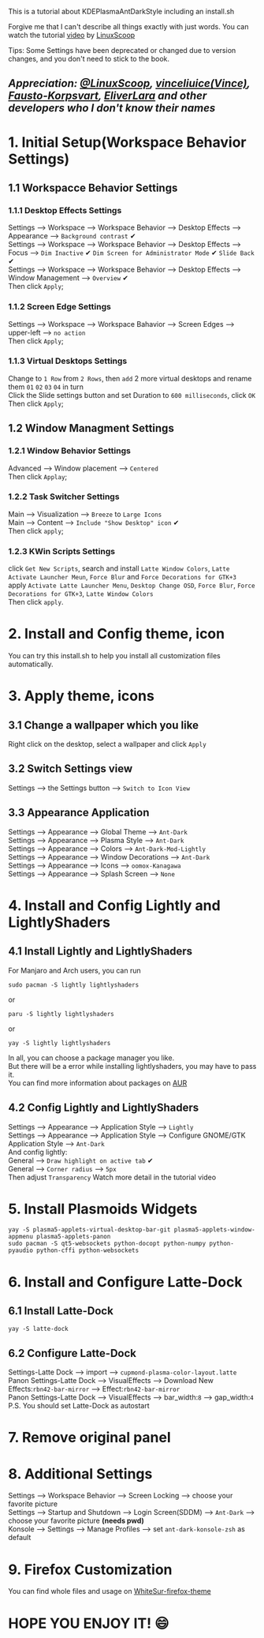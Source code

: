 This is a tutorial about KDEPlasmaAntDarkStyle including an install.sh  

Forgive me that I can't describe all things exactly with just words. You can watch the tutorial [video](https://www.youtube.com/watch?v=KH-VC_wWI1M) by [LinuxScoop](https://github.com/linuxscoop)   
  
Tips: Some Settings have been deprecated or changed due to version changes, and you don't need to stick to the book.  
## *Appreciation: [@LinuxScoop](https://github.com/linuxscoop), [vinceliuice(Vince)](https://github.com/vinceliuice), [Fausto-Korpsvart](https://github.com/Fausto-Korpsvart), [EliverLara](https://github.com/EliverLara) and other developers who I don't know their names* ##
  
# 1. Initial Setup(Workspace Behavior Settings)  
## 1.1 Workspacce Behavior Settings  
### 1.1.1 Desktop Effects Settings  
   Settings --> Workspace --> Workspace Behavior --> Desktop Effects --> Appearance --> `Background contrast` &#x2714;  
   Settings --> Workspace --> Workspace Behavior --> Desktop Effects --> Focus --> `Dim Inactive` &#x2714; `Dim Screen for Administrator Mode` &#x2714; `Slide Back` &#x2714;  
   Settings --> Workspace --> Workspace Behavior --> Desktop Effects --> Window Management --> `Overview` &#x2714;  
   Then click `Apply`;  
### 1.1.2 Screen Edge Settings  
   Settings --> Workspace --> Workspace Bahavior --> Screen Edges --> upper-left --> `no action`  
   Then click `Apply`;  
### 1.1.3 Virtual Desktops Settings  
   Change to `1 Row` from `2 Rows`, then `add` 2 more virtual desktops and rename them `01` `02` `03` `04` in turn  
   Click the Slide settings button and set Duration to `600 milliseconds`, click `OK`  
   Then click `Apply`;
## 1.2 Window Managment Settings  
### 1.2.1 Window Behavior Settings  
   Advanced --> Window placement --> `Centered`  
   Then click `Applay`;
### 1.2.2 Task Switcher Settings  
   Main --> Visualization --> `Breeze` to `Large Icons`  
   Main --> Content --> `Include "Show Desktop" icon` &#x2714;  
   Then click `apply`;
### 1.2.3 KWin Scripts Settings
   click `Get New Scripts`, search and install `Latte Window Colors`, `Latte Activate Launcher Meun`, `Force Blur` and `Force Decorations for GTK+3`  
   apply `Activate Latte Launcher Menu`, `Desktop Change OSD`, `Force Blur`, `Force Decorations for GTK+3`, `Latte Window Colors`  
   Then click `apply`.  
# 2. Install and Config theme, icon  
You can try this install.sh to help you install all customization files automatically.  
# 3. Apply theme, icons  
## 3.1 Change a wallpaper which you like
   Right click on the desktop, select a wallpaper and click `Apply`  
## 3.2 Switch Settings view  
   Settings --> the Settings button --> `Switch to Icon View`  
## 3.3 Appearance Application  
   Settings --> Appearance --> Global Theme --> `Ant-Dark`  
   Settings --> Appearance --> Plasma Style --> `Ant-Dark`  
   Settings --> Appearance --> Colors --> `Ant-Dark-Mod-Lightly`  
   Settings --> Appearance --> Window Decorations --> `Ant-Dark`  
   Settings --> Appearance --> Icons --> `oomox-Kanagawa`  
   Settings --> Appearance --> Splash Screen --> `None`  
# 4. Install and Config Lightly and LightlyShaders  
## 4.1 Install Lightly and LightlyShaders  
   For Manjaro and Arch users, you can run  
   ```
   sudo pacman -S lightly lightlyshaders
   ```
   or  
   ```
   paru -S lightly lightlyshaders
   ```
   or  
   ```
   yay -S lightly lightlyshaders
   ```    
   In all, you can choose a package manager you like.  
   But there will be a error while installing lightlyshaders, you may have to pass it.  
   You can find more information about packages on [AUR](https://aur.archlinux.org/packages)  
## 4.2 Config Lightly and LightlyShaders  
   Settings --> Appearance --> Application Style --> `Lightly`  
   Settings --> Appearance --> Application Style --> Configure GNOME/GTK Application Style --> `Ant-Dark`  
   And config lightly:  
   General --> `Draw highlight on active tab` &#x2714;  
   General --> `Corner radius` --> `5px`  
   Then adjust `Transparency` Watch more detail in the tutorial video  
# 5. Install Plasmoids Widgets  
   ```
   yay -S plasma5-applets-virtual-desktop-bar-git plasma5-applets-window-appmenu plasma5-applets-panon
   sudo pacman -S qt5-websockets python-docopt python-numpy python-pyaudio python-cffi python-websockets
   ```
# 6. Install and Configure Latte-Dock  
## 6.1 Install Latte-Dock  
   ```
   yay -S latte-dock
   ```
## 6.2 Configure Latte-Dock  
   Settings-Latte Dock --> import --> `cupmond-plasma-color-layout.latte`  
   Panon Settings-Latte Dock --> VisualEffects --> Download New Effects:`rbn42-bar-mirror` --> Effect:`rbn42-bar-mirror`   
   Panon Settings-Latte Dock --> VisualEffects --> bar_width:`8` --> gap_width:`4`  
P.S. You should set Latte-Dock as autostart  
# 7. Remove original panel  
# 8. Additional Settings  
   Settings --> Workspace Behavior --> Screen Locking --> choose your favorite picture  
   Settings --> Startup and Shutdown --> Login Screen(SDDM) --> `Ant-Dark` --> choose your favorite picture **(needs pwd)**  
   Konsole --> Settings --> Manage Profiles --> set `ant-dark-konsole-zsh` as default  
# 9. Firefox Customization  
   You can find whole files and usage on [WhiteSur-firefox-theme](https://github.com/vinceliuice/WhiteSur-kde)   

# HOPE YOU ENJOY IT! :smile:  

   
   
   
   
   
  
   
   
   
   
   
   
   
   
   
   
  

   
   
